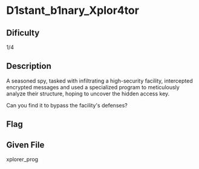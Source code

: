 # D1stant_b1nary_Xplor4tor

## Dificulty
1/4

## Description
A seasoned spy, tasked with infiltrating a high-security facility,
intercepted encrypted messages and used a specialized program to
meticulously analyze their structure, hoping to uncover the hidden access key.

Can you find it to bypass the facility's defenses?

## Flag

## Given File
xplorer_prog
